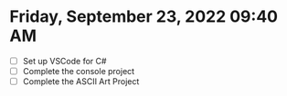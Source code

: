 # Friday, September 23, 2022 09:40 AM
- [ ] Set up VSCode for C#
- [ ] Complete the console project
- [ ] Complete the ASCII Art Project
